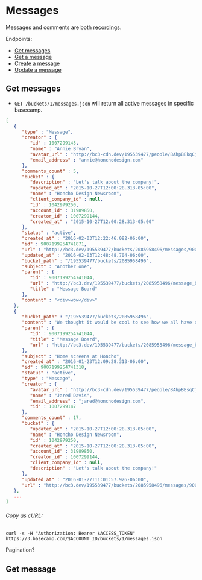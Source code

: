 Messages
========

Messages and comments are both [recordings][1].

Endpoints:

- [Get messages](#get-messages)
- [Get a message](#get-a-message)
- [Create a message](#create-a-message)
- [Update a message](#update-a-message)

Get messages
------------

* `GET /buckets/1/messages.json` will return all active messages in specific basecamp.

``` json
[
   {
      "type" : "Message",
      "creator" : {
         "id" : 1007299145,
         "name" : "Annie Bryan",
         "avatar_url" : "http://bc3-cdn.dev/195539477/people/BAhpBEkqCjw=--7e8e5d9e90e4898faee5f69e72def9e58da85fbe/avatar-64-x4",
         "email_address" : "annie@honchodesign.com"
      },
      "comments_count" : 5,
      "bucket" : {
         "description" : "Let's talk about the company!",
         "updated_at" : "2015-10-27T12:00:28.313-05:00",
         "name" : "Honcho Design Newsroom",
         "client_company_id" : null,
         "id" : 1042979250,
         "account_id" : 31989850,
         "creator_id" : 1007299144,
         "created_at" : "2015-10-27T12:00:28.313-05:00"
      },
      "status" : "active",
      "created_at" : "2016-02-03T12:22:46.082-06:00",
      "id" : 9007199254741871,
      "url" : "http://bc3.dev/195539477/buckets/2085958496/messages/9007199254741871",
      "updated_at" : "2016-02-03T12:48:48.704-06:00",
      "bucket_path" : "/195539477/buckets/2085958496",
      "subject" : "Another one",
      "parent" : {
         "id" : 9007199254741044,
         "url" : "http://bc3.dev/195539477/buckets/2085958496/message_boards/9007199254741044",
         "title" : "Message Board"
      },
      "content" : "<div>wow</div>"
   },
   {
      "bucket_path" : "/195539477/buckets/2085958496",
      "content" : "We thought it would be cool to see how we all have our home screens on our phones organized. Please add your homescreen if you'd like me to include it in a blog post this Friday. Thanks!",
      "parent" : {
         "id" : 9007199254741044,
         "title" : "Message Board",
         "url" : "http://bc3.dev/195539477/buckets/2085958496/message_boards/9007199254741044"
      },
      "subject" : "Home screens at Honcho",
      "created_at" : "2016-01-23T12:09:28.313-06:00",
      "id" : 9007199254741318,
      "status" : "active",
      "type" : "Message",
      "creator" : {
         "avatar_url" : "http://bc3-cdn.dev/195539477/people/BAhpBEsqCjw=--628b01c4d4d8909d3ef57844195aeaa302338966/avatar-64-x4",
         "name" : "Jared Davis",
         "email_address" : "jared@honchodesign.com",
         "id" : 1007299147
      },
      "comments_count" : 17,
      "bucket" : {
         "updated_at" : "2015-10-27T12:00:28.313-05:00",
         "name" : "Honcho Design Newsroom",
         "id" : 1042979250,
         "created_at" : "2015-10-27T12:00:28.313-05:00",
         "account_id" : 31989850,
         "creator_id" : 1007299144,
         "client_company_id" : null,
         "description" : "Let's talk about the company!"
      },
      "updated_at" : "2016-01-27T11:01:57.926-06:00",
      "url" : "http://bc3.dev/195539477/buckets/2085958496/messages/9007199254741318"
   },
   ...
]
```

###### Copy as cURL:

``` shell
curl -s -H "Authorization: Bearer $ACCESS_TOKEN" https://3.basecamp.com/$ACCOUNT_ID/buckets/1/messages.json
```

Pagination?

Get message
-----------

[1]: https://github.com/basecamp/bc3-api/blob/master/sections/recordings.md#recordings
